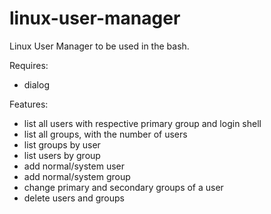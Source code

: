 # linux-user-manager

Linux User Manager to be used in the bash.

Requires:
  * dialog
  
Features:
  * list all users with respective primary group and login shell
  * list all groups, with the number of users
  * list groups by user
  * list users by group
  * add normal/system user
  * add normal/system group
  * change primary and secondary groups of a user
  * delete users and groups
